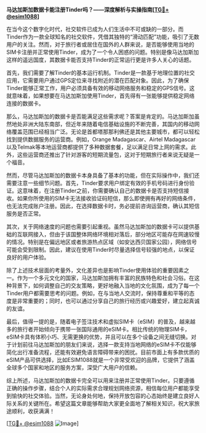**马达加斯加数据卡能注册Tinder吗？——深度解析与实操指南[[TG💪+ @esim1088](https://t.me/s/esim1088)]**

在当今这个数字化时代，社交软件已成为人们生活中不可或缺的一部分。而Tinder作为一款全球知名的社交软件，凭借其独特的“滑动匹配”功能，吸引了无数用户的关注。然而，对于旅行者或居住在国外的人群来说，是否能够使用当地的SIM卡注册并正常使用Tinder，成为了一个令人困惑的问题。特别是像马达加斯加这样的遥远国度，其数据卡能否支持Tinder的正常运行更是许多人关心的话题。

首先，我们需要了解Tinder的基本运行机制。Tinder是一款基于地理位置的社交应用，它需要用户通过GPS定位来寻找附近的潜在匹配对象。因此，为了确保Tinder能够正常工作，用户必须具备有效的移动网络服务和稳定的GPS信号。这就意味着，如果想要在马达加斯加使用Tinder，首先得有一张能够提供稳定网络连接的数据卡。

那么，马达加斯加的数据卡是否能满足这些需求呢？答案是肯定的。马达加斯加虽然地处非洲大陆东南部，但近年来随着电信基础设施的不断完善，其国内的移动网络覆盖范围已经相当广泛。无论是首都塔那那利佛还是其他主要城市，都可以轻松找到提供数据服务的运营商。例如，Orange Madagascar、Airtel Madagascar以及Telmak等本地运营商都提供了多种数据套餐，足以满足日常上网的需求。此外，这些运营商还推出了针对游客的短期流量包，这对于短期旅行者来说无疑是一个福音。

然而，尽管马达加斯加的数据卡本身具备了基本的功能，但在实际操作中，我们还需要注意一些细节问题。首先，Tinder要求用户绑定有效的手机号码进行身份验证。这意味着，在注册Tinder之前，你需要确认自己的数据卡是否支持短信接收。如果你所使用的SIM卡无法接收验证码短信，那么即使拥有再好的网络条件，也无法完成账户注册。因此，在选择数据卡时，务必提前咨询运营商，确认其短信服务是否正常。

其次，关于网络速度的问题也需要引起重视。虽然马达加斯加的数据卡可以提供基础的互联网接入，但由于该国整体网络环境相对落后，部分地区可能存在网速较慢的情况。特别是在偏远地区或者旅游热点区域（如安达西贝国家公园），网络信号可能会受到限制。因此，建议在使用Tinder时尽量选择信号较强的地点，以保证良好的用户体验。

除了上述技术层面的考量外，文化差异也是影响Tinder使用体验的重要因素之一。作为一个多元文化的国家，马达加斯加拥有丰富的民族特色和社会习俗。在这种背景下，如何调整自己的交友策略，更好地融入当地的文化氛围，成为了每一个Tinder用户都需要思考的问题。例如，在与当地人交流时，保持尊重和平等的态度是非常重要的；同时，也可以通过分享自己的旅行经历或兴趣爱好，建立起真诚的友谊。

最后，值得一提的是，随着电子签注技术和虚拟SIM卡（eSIM）的普及，越来越多的旅行者开始倾向于携带一张国际通用的eSIM卡。相比传统的物理SIM卡，eSIM卡具有体积小巧、无需更换的优势，并且可以在多个设备之间无缝切换。对于计划前往马达加斯加的朋友们来说，选择一款支持当地网络的eSIM卡不仅能够简化出行准备流程，还能有效避免语言障碍带来的困扰。目前市面上有多款优质的eSIM产品可供选择，比如ESIM1088就是一个非常受欢迎的品牌，它提供了涵盖全球多个国家和地区的服务方案，深受广大用户的信赖。

综上所述，马达加斯加的数据卡完全可以用来注册并正常使用Tinder。只要遵循正确的操作步骤，结合个人的实际需求合理规划网络资源，相信每位用户都能享受到愉快的社交体验。当然，无论身处何地，保持开放包容的心态始终是建立良好人际关系的关键所在。希望这篇文章能够帮助大家更全面地了解相关知识，祝大家旅途顺利，收获满满！

[[TG💪+ @esim1088](https://t.me/s/esim1088) ![Image](https://i.postimg.cc/4NQfJmqS/Snipaste-2025-05-13-00-14-12.png)]
